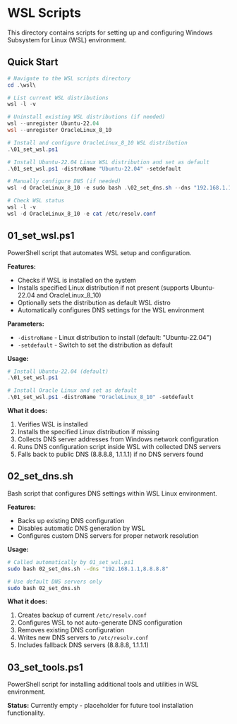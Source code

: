# WSL Scripts

This directory contains scripts for setting up and configuring Windows Subsystem for Linux (WSL) environment.

## Quick Start

```powershell
# Navigate to the WSL scripts directory
cd .\wsl\

# List current WSL distributions
wsl -l -v

# Uninstall existing WSL distributions (if needed)
wsl --unregister Ubuntu-22.04
wsl --unregister OracleLinux_8_10

# Install and configure OracleLinux_8_10 WSL distribution
.\01_set_wsl.ps1

# Install Ubuntu-22.04 Linux WSL distribution and set as default
.\01_set_wsl.ps1 -distroName "Ubuntu-22.04" -setdefault

# Manually configure DNS (if needed)
wsl -d OracleLinux_8_10 -e sudo bash .\02_set_dns.sh --dns "192.168.1.1,8.8.8.8"

# Check WSL status
wsl -l -v
wsl -d OracleLinux_8_10 -e cat /etc/resolv.conf
```


## 01_set_wsl.ps1

PowerShell script that automates WSL setup and configuration.

**Features:**

- Checks if WSL is installed on the system
- Installs specified Linux distribution if not present (supports Ubuntu-22.04 and OracleLinux_8_10)
- Optionally sets the distribution as default WSL distro
- Automatically configures DNS settings for the WSL environment

**Parameters:**

- `-distroName` - Linux distribution to install (default: "Ubuntu-22.04")
- `-setdefault` - Switch to set the distribution as default

**Usage:**

```powershell
# Install Ubuntu-22.04 (default)
.\01_set_wsl.ps1

# Install Oracle Linux and set as default
.\01_set_wsl.ps1 -distroName "OracleLinux_8_10" -setdefault
```

**What it does:**

1. Verifies WSL is installed
2. Installs the specified Linux distribution if missing
3. Collects DNS server addresses from Windows network configuration
4. Runs DNS configuration script inside WSL with collected DNS servers
5. Falls back to public DNS (8.8.8.8, 1.1.1.1) if no DNS servers found

## 02_set_dns.sh

Bash script that configures DNS settings within WSL Linux environment.

**Features:**

- Backs up existing DNS configuration
- Disables automatic DNS generation by WSL
- Configures custom DNS servers for proper network resolution

**Usage:**

```bash
# Called automatically by 01_set_wsl.ps1
sudo bash 02_set_dns.sh --dns "192.168.1.1,8.8.8.8"

# Use default DNS servers only
sudo bash 02_set_dns.sh
```

**What it does:**

1. Creates backup of current `/etc/resolv.conf`
2. Configures WSL to not auto-generate DNS configuration
3. Removes existing DNS configuration
4. Writes new DNS servers to `/etc/resolv.conf`
5. Includes fallback DNS servers (8.8.8.8, 1.1.1.1)

## 03_set_tools.ps1

PowerShell script for installing additional tools and utilities in WSL environment.

**Status:** Currently empty - placeholder for future tool installation functionality.
